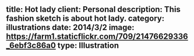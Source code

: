 title: Hot lady
client: Personal
description: This fashion sketch is about hot lady.
category: illustrations
date: 2014/3/2
image: https://farm1.staticflickr.com/709/21476629336_6ebf3c86a0
type: Illustration
---
